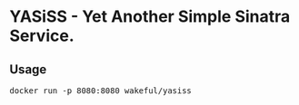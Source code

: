 # YASiSS - Yet Another Simple Sinatra Service.

## Usage
<pre>
docker run -p 8080:8080 wakeful/yasiss
</pre>

